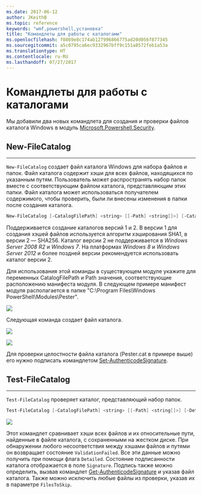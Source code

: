 ```yaml
---
ms.date: 2017-06-12
author: JKeithB
ms.topic: reference
keywords: "wmf,powershell,установка"
title: "Командлеты для работы с каталогами"
ms.openlocfilehash: f0869e8c174ab127996866775ad20d056f877345
ms.sourcegitcommit: a5c0795ca6ec9332967bff9c151a8572feb1a53a
ms.translationtype: HT
ms.contentlocale: ru-RU
ms.lasthandoff: 07/27/2017
---
```

# <a name="catalog-cmdlets"></a>Командлеты для работы с каталогами  

Мы добавили два новых командлета для создания и проверки файлов каталога Windows в модуль [Microsoft.Powershell.Security](https://technet.microsoft.com/en-us/library/hh847877.aspx).  

## <a name="new-filecatalog"></a>New-FileCatalog 
--------------------------------

`New-FileCatalog` создает файл каталога Windows для набора файлов и папок. Файл каталога содержит хэши для всех файлов, находящихся по указанным путям. Пользователь может распространять набор папок вместе с соответствующим файлом каталога, представляющим этих папки. Файл каталога может использоваться получателем содержимого, чтобы проверить, были ли внесены изменения в папки после создания каталога.    

```powershell
New-FileCatalog [-CatalogFilePath] <string> [[-Path] <string[]>] [-CatalogVersion <int>] [-WhatIf] [-Confirm] [<CommonParameters>]
```
Поддерживается создание каталогов версий 1 и 2. В версии 1 для создания хэшей файлов используется алгоритм хэширования SHA1, в версии 2 — SHA256. Каталог версии 2 не поддерживается в *Windows Server 2008 R2* и *Windows 7*. На платформах *Windows 8* и *Windows Server 2012* и более поздней версии рекомендуется использовать каталог версии 2.  

Для использования этой команды в существующем модуле укажите для переменных CatalogFilePath и Path значения, соответствующие расположению манифеста модуля. В следующем примере манифест модуля располагается в папке "C:\Program Files\Windows PowerShell\Modules\Pester". 

![](../images/NewFileCatalog.jpg)

Следующая команда создает файл каталога. 

![](../images/CatalogFile1.jpg)  

![](../images/CatalogFile2.jpg) 

Для проверки целостности файла каталога (Pester.cat в примере выше) его нужно подписать командлетом [Set-AuthenticodeSignature](https://technet.microsoft.com/library/hh849819.aspx).   


## <a name="test-filecatalog"></a>Test-FileCatalog 
--------------------------------

`Test-FileCatalog` проверяет каталог, представляющий набор папок. 

```powershell
Test-FileCatalog [-CatalogFilePath] <string> [[-Path] <string[]>] [-Detailed] [-FilesToSkip <string[]>] [-WhatIf] [-Confirm] [<CommonParameters>]
```

![](../images/TestFileCatalog.jpg)

Этот командлет сравнивает хэши всех файлов и их относительные пути, найденные в файле каталога, с сохраненными на жестком диске. При обнаружении любого несоответствия между хэшами файлов и путями он возвращает состояние `ValidationFailed`. Все эти данные можно получить при помощи флага `Detailed`. Состояние подписанности каталога отображается в поле `Signature`. Подпись также можно определить, вызвав командлет [Get-AuthenticodeSignature](https://technet.microsoft.com/en-us/library/hh849805.aspx) и указав файл каталога. Также можно исключить любые файлы из проверки, указав их в параметре `FilesToSkip`. 

